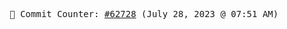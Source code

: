 <p align="center">
    <samp>
        📮 Commit Counter: <a href="https://github.com/Javascript-void0/Javascript-void0/commits/main">#62728</a> (July 28, 2023 @ 07:51 AM)
    </samp>
</p>